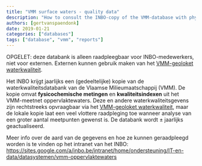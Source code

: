 ```yaml
---
title: "VMM surface waters - quality data"
description: "How to consult the INBO-copy of the VMM-database with physicochemical data and quality indices of surface waters"
authors: [gertvanspaendonk]
date: 2019-01-21
categories: ["databases"]
tags: ["database", "vmm", "reports"]
---
```


OPGELET: deze databank is alleen raadpleegbaar voor INBO-medewerkers, niet voor externen. Externen kunnen gebruik maken van het [VMM-geoloket waterkwaliteit](https://www.vmm.be/data/waterkwaliteit).

Het INBO krijgt jaarlijks een (gedeeltelijke) kopie van de waterkwaliteitsdatabank van de Vlaamse Milieumaatschappij (VMM). 
De kopie omvat **fysicochemische metingen** en **kwaliteitsindexen** uit het VMM-meetnet oppervlaktewaters. Deze en andere waterkwaliteitsgevens 
zijn rechtstreeks opvraagbaar via het [VMM-geoloket waterkwaliteit](https://www.vmm.be/data/waterkwaliteit), maar de lokale kopie laat een veel vlottere raadpleging toe wanneer analyse van een 
groter aantal meetpunten gewenst is. De databank wordt ± jaarlijks geactualiseerd.

Meer info over de aard van de gegevens en hoe ze kunnen geraadpleegd worden is te vinden op het intranet van het INBO: https://sites.google.com/a/inbo.be/intranet/home/ondersteuning/IT-en-data/datasystemen/vmm-oppervlaktewaters
